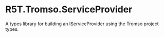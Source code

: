 # R5T.Tromso.ServiceProvider
A types library for building an IServiceProvider using the Tromso project types.
